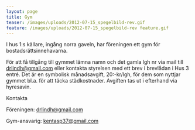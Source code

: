 ```yaml
---
layout: page
title: Gym
teaser: /images/uploads/2012-07-15_spegelbild-rev.gif
feature: /images/uploads/2012-07-15_spegelbild-rev feature.gif
---
```

I hus 1:s källare, ingång norra gaveln, har föreningen ett gym för bostadsrättsinnehavarna.

För att få tillgång till gymmet lämna namn och det gamla lgh nr via mail till drlindh@gmail.com eller kontakta styrelsen med ett brev i brevlådan i Hus 3 entré. Det är en symbolisk månadsavgift, 20:-kr/lgh, för dem som nyttjar gymmet bl.a. för att täcka städkostnader. Avgiften tas ut i efterhand via hyresavin.



Kontakta

Föreningen: drlindh@gmail.com

Gym-ansvarig: kentasp37@gmail.com
